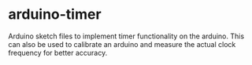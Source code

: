 # arduino-timer
Arduino sketch files to implement timer functionality on the arduino. This can also be used to calibrate an arduino and measure the actual clock frequency for better accuracy.
